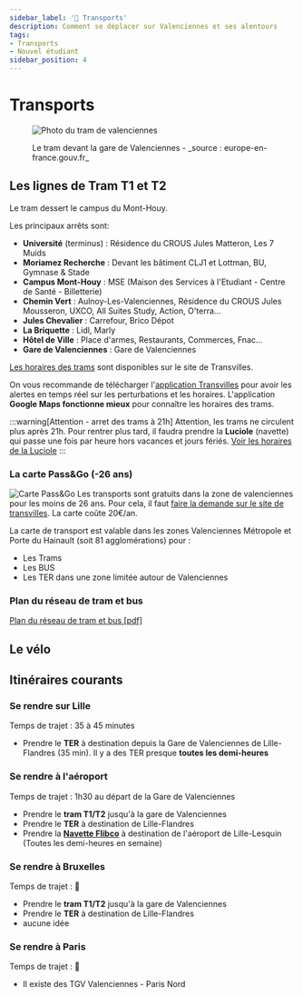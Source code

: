 ```yaml
---
sidebar_label: '🚆 Transports'
description: Comment se déplacer sur Valenciennes et ses alentours
tags:
- Transports
- Nouvel étudiant
sidebar_position: 4
---
```

# Transports
<figure>

![Photo du tram de valenciennes](/img/valenciennes/tram.webp)
<figcaption>Le tram devant la gare de Valenciennes - _source : europe-en-france.gouv.fr_ </figcaption>
</figure>


## Les lignes de Tram T1 et T2
Le tram dessert le campus du Mont-Houy. 

Les principaux arrêts sont:
- **Université** (terminus) : Résidence du CROUS Jules Matteron, Les 7 Muids
- **Moriamez Recherche** : Devant les bâtiment CLJ1 et Lottman, BU, Gymnase & Stade
- **Campus Mont-Houy** : MSE (Maison des Services à l'Etudiant - Centre de Santé - Billetterie)
- **Chemin Vert** : Aulnoy-Les-Valenciennes, Résidence du CROUS Jules Mousseron, UXCO, All Suites Study, Action, O'terra...
- **Jules Chevalier** : Carrefour, Brico Dépot
- **La Briquette** : Lidl, Marly
- **Hôtel de Ville** : Place d'armes, Restaurants, Commerces, Fnac...
- **Gare de Valenciennes** : Gare de Valenciennes
  


[Les horaires des trams](https://www.transvilles.com/les-horaires-de-la-rentree-2023/) sont disponibles sur le site de Transvilles.

On vous recommande de télécharger l'[application Transvilles](https://www.transvilles.com/lapplication-temps-reel/) pour avoir les alertes en temps réel sur les perturbations et les horaires. L'application **Google Maps fonctionne mieux** pour connaître les horaires des trams.

:::warning[Attention - arret des trams à 21h]
Attention, les trams ne circulent plus après 21h. Pour rentrer plus tard, il faudra prendre la **Luciole** (navette) qui passe une fois par heure hors vacances et jours fériés. [Voir les horaires de la Luciole](https://storage.googleapis.com/is-wp-14-prod/uploads-prod/2023/07/Ligne_Luciole_0923.pdf)
:::

### La carte Pass&Go (-26 ans)

![Carte Pass&Go](/img/valenciennes/bandeau-passandgo.webp)
Les transports sont gratuits dans la zone de valenciennes pour les moins de 26 ans. Pour cela, il faut [faire la demande sur le site de transvilles](https://www.transvilles.com/votre-abonnement-passgo/). La carte coûte 20€/an.

La carte de transport est valable dans les zones Valenciennes Métropole et Porte du Hainault (soit 81 agglomérations) pour :
- Les Trams
- Les BUS
- Les TER dans une zone limitée autour de Valenciennes

### Plan du réseau de tram et bus
[Plan du réseau de tram et bus [pdf]](https://storage.googleapis.com/is-wp-14-preprod/uploads-preprod/2023/03/Plan-reseau0323.pdf)

## Le vélo

## Itinéraires courants
### Se rendre sur Lille
Temps de trajet : 35 à 45 minutes

- Prendre le **TER** à destination depuis la Gare de Valenciennes de Lille-Flandres (35 min). Il y a des TER presque **toutes les demi-heures**

### Se rendre à l'aéroport
Temps de trajet : 1h30 au départ de la Gare de Valenciennes

- Prendre le **tram T1/T2** jusqu'à la gare de Valenciennes
- Prendre le **TER** à destination de Lille-Flandres
- Prendre la **[Navette Flibco](https://www.flibco.com/fr/shuttle/navette-bus-aeroport-lille-lesquin)** à destination de l'aéroport de Lille-Lesquin (Toutes les demi-heures en semaine)



### Se rendre à Bruxelles
Temps de trajet : 🤔 

- Prendre le **tram T1/T2** jusqu'à la gare de Valenciennes
- Prendre le **TER** à destination de Lille-Flandres
-  aucune idée


### Se rendre à Paris
Temps de trajet : 🤔 

- Il existe des TGV Valenciennes - Paris Nord

